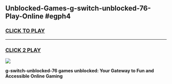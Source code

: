 
## Unblocked-Games-g-switch-unblocked-76-Play-Online #egph4
<h3>
<a href="https://news.freeplayer.one?title=g-switch-unblocked-76&ref=3">CLICK TO PLAY</a></h3>
<hr>

<h3>
<a href="https://news.freeplayer.one?title=g-switch-unblocked-76&ref=3">CLICK 2 PLAY</a>
  
</h3>

<a href="https://news.freeplayer.one?title=g-switch-unblocked-76&ref=3"><img src="https://clearcache.store/games.png"></a>


**g-switch-unblocked-76 games unblocked: Your Gateway to Fun and Accessible Online Gaming**
